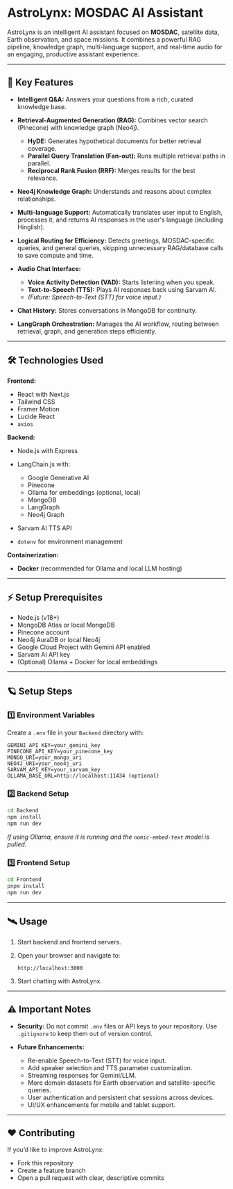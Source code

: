 # AstroLynx: MOSDAC AI Assistant

AstroLynx is an intelligent AI assistant focused on **MOSDAC**, satellite data, Earth observation, and space missions. It combines a powerful RAG pipeline, knowledge graph, multi-language support, and real-time audio for an engaging, productive assistant experience.

---

## 🚀 Key Features

* **Intelligent Q\&A:** Answers your questions from a rich, curated knowledge base.
* **Retrieval-Augmented Generation (RAG):** Combines vector search (Pinecone) with knowledge graph (Neo4j).

  * **HyDE:** Generates hypothetical documents for better retrieval coverage.
  * **Parallel Query Translation (Fan-out):** Runs multiple retrieval paths in parallel.
  * **Reciprocal Rank Fusion (RRF):** Merges results for the best relevance.
* **Neo4j Knowledge Graph:** Understands and reasons about complex relationships.
* **Multi-language Support:** Automatically translates user input to English, processes it, and returns AI responses in the user's language (including Hinglish).
* **Logical Routing for Efficiency:** Detects greetings, MOSDAC-specific queries, and general queries, skipping unnecessary RAG/database calls to save compute and time.
* **Audio Chat Interface:**

  * **Voice Activity Detection (VAD):** Starts listening when you speak.
  * **Text-to-Speech (TTS):** Plays AI responses back using Sarvam AI.
  * *(Future: Speech-to-Text (STT) for voice input.)*
* **Chat History:** Stores conversations in MongoDB for continuity.
* **LangGraph Orchestration:** Manages the AI workflow, routing between retrieval, graph, and generation steps efficiently.

---

## 🛠 Technologies Used

**Frontend:**

* React with Next.js
* Tailwind CSS
* Framer Motion
* Lucide React
* `axios`

**Backend:**

* Node.js with Express
* LangChain.js with:

  * Google Generative AI
  * Pinecone
  * Ollama for embeddings (optional, local)
  * MongoDB
  * LangGraph
  * Neo4j Graph
* Sarvam AI TTS API
* `dotenv` for environment management

**Containerization:**

* **Docker** (recommended for Ollama and local LLM hosting)

---

## ⚡ Setup Prerequisites

* Node.js (v18+)
* MongoDB Atlas or local MongoDB
* Pinecone account
* Neo4j AuraDB or local Neo4j
* Google Cloud Project with Gemini API enabled
* Sarvam AI API key
* (Optional) Ollama + Docker for local embeddings

---

## 🪐 Setup Steps

### 1️⃣ Environment Variables

Create a `.env` file in your `Backend` directory with:

```
GEMINI_API_KEY=your_gemini_key
PINECONE_API_KEY=your_pinecone_key
MONGO_URI=your_mongo_uri
NEO4J_URI=your_neo4j_uri
SARVAM_API_KEY=your_sarvam_key
OLLAMA_BASE_URL=http://localhost:11434 (optional)
```

### 2️⃣ Backend Setup

```bash
cd Backend
npm install
npm run dev
```

*If using Ollama, ensure it is running and the `nomic-embed-text` model is pulled.*

### 3️⃣ Frontend Setup

```bash
cd Frontend
pnpm install
npm run dev
```

---

## 🛰 Usage

1. Start backend and frontend servers.
2. Open your browser and navigate to:

   ```
   http://localhost:3000
   ```
3. Start chatting with AstroLynx.

---

## ⚠️ Important Notes

* **Security:** Do not commit `.env` files or API keys to your repository. Use `.gitignore` to keep them out of version control.
* **Future Enhancements:**

  * Re-enable Speech-to-Text (STT) for voice input.
  * Add speaker selection and TTS parameter customization.
  * Streaming responses for Gemini/LLM.
  * More domain datasets for Earth observation and satellite-specific queries.
  * User authentication and persistent chat sessions across devices.
  * UI/UX enhancements for mobile and tablet support.

---

## ❤️ Contributing

If you’d like to improve AstroLynx:

* Fork this repository
* Create a feature branch
* Open a pull request with clear, descriptive commits
